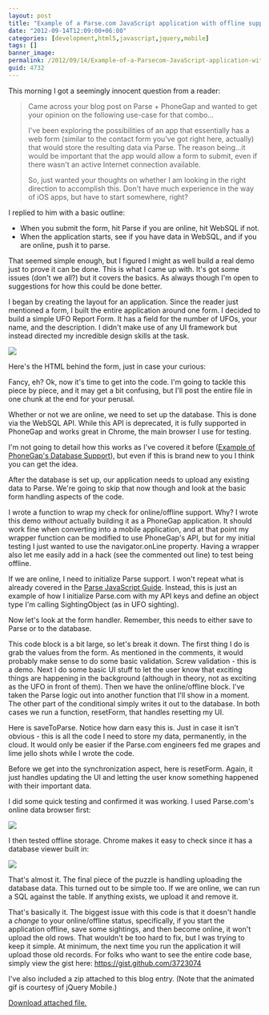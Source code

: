 ```yaml
---
layout: post
title: "Example of a Parse.com JavaScript application with offline support"
date: "2012-09-14T12:09:00+06:00"
categories: [development,html5,javascript,jquery,mobile]
tags: []
banner_image: 
permalink: /2012/09/14/Example-of-a-Parsecom-JavaScript-application-with-offline-support
guid: 4732
---
```


This morning I got a seemingly innocent question from a reader:

<blockquote>
Came across your blog post on Parse + PhoneGap and wanted to get your opinion on the following use-case for that combo...

I've been exploring the possibilities of an app that essentially has a web form (similar to the contact form you've got right here, actually) that would store the resulting data via Parse. The reason being...it would be important that the app would allow a form to submit, even if there wasn't an active Internet connection available.

So, just wanted your thoughts on whether I am looking in the right direction to accomplish this. Don't have much experience in the way of iOS apps, but have to start somewhere, right?
</blockquote>
<!--more-->
I replied to him with a basic outline:

<ul>
<li>When you submit the form, hit Parse if you are online, hit WebSQL if not.
<li>When the application starts, see if you have data in WebSQL, and if you are online, push it to parse.
</ul>

That seemed simple enough, but I figured I might as well build a real demo just to prove it can be done. This is what I came up with. It's got some issues (don't we all?) but it covers the basics. As always though I'm open to suggestions for how this could be done better.

I began by creating the layout for an application. Since the reader just mentioned a form, I built the entire application around one form. I decided to build a simple UFO Report Form. It has a field for the number of UFOs, your name, and the description. I didn't make use of any UI framework but instead directed my incredible design skills at the task.

<img src="https://static.raymondcamden.com/images/ScreenClip121.png" />

Here's the HTML behind the form, just in case your curious:

<script src="https://gist.github.com/3722917.js?file=gistfile1.html"></script>

Fancy, eh? Ok, now it's time to get into the code. I'm going to tackle this piece by piece, and it may get a bit confusing, but I'll post the entire file in one chunk at the end for your perusal. 

Whether or not we are online, we need to set up the database. This is done via the WebSQL API. While this API is deprecated, it is fully supported in PhoneGap and works great in Chrome, the main browser I use for testing.

<script src="https://gist.github.com/3722935.js?file=gistfile1.js"></script>

I'm not going to detail how this works as I've covered it before (<a href="http://www.raymondcamden.com/index.cfm/2011/10/20/Example-of-PhoneGaps-Database-Support">Example of PhoneGap's Database Support</a>), but even if this is brand new to you I think you can get the idea.

After the database is set up, our application needs to upload any existing data to Parse. We're going to skip that now though and look at the basic form handling aspects of the code. 

I wrote a function to wrap my check for online/offline support. Why? I wrote this demo <i>without</i> actually building it as a PhoneGap application. It should work fine when converting into a mobile application, and at that point my wrapper function can be modified to use PhoneGap's API, but for my initial testing I just wanted to use the navigator.onLine property. Having a wrapper also let me easily add in a hack (see the commented out line) to test being offline.

<script src="https://gist.github.com/3722958.js?file=gistfile1.js"></script>

If we are online, I need to initialize Parse support. I won't repeat what is already covered in the <a href="https://parse.com/docs/js_guide">Parse JavaScript Guide</a>. Instead, this is just an example of how I initialize Parse.com with my API keys and define an object type I'm calling SightingObject (as in UFO sighting).

<script src="https://gist.github.com/3722975.js?file=gistfile1.js"></script>

Now let's look at the form handler. Remember, this needs to either save to Parse or to the database.

<script src="https://gist.github.com/3722987.js?file=gistfile1.js"></script>

This code block is a bit large, so let's break it down. The first thing I do is grab the values from the form. As mentioned in the comments, it would probably make sense to do some basic validation. Screw validation - this is a demo. Next I do some basic UI stuff to let the user know that exciting things are happening in the background (although in theory, not as exciting as the UFO in front of them). Then we have the online/offline block. I've taken the Parse logic out into another function that I'll show in a moment. The other part of the conditional simply writes it out to the database. In both cases we run a function, resetForm, that handles resetting my UI. 

Here is saveToParse. Notice how darn easy this is. Just in case it isn't obvious - this is all the code I need to store my data, permanently, in the cloud. It would only be easier if the Parse.com engineers fed me grapes and lime jello shots while I wrote the code.

<script src="https://gist.github.com/3723019.js?file=gistfile1.js"></script>

Before we get into the synchronization aspect, here is resetForm. Again, it just handles updating the UI and letting the user know something happened with their important data.

<script src="https://gist.github.com/3723031.js?file=gistfile1.js"></script>

I did some quick testing and confirmed it was working. I used Parse.com's online data browser first:

<img src="https://static.raymondcamden.com/images/ScreenClip122.png" />

I then tested offline storage. Chrome makes it easy to check since it has a database viewer built in:

<img src="https://static.raymondcamden.com/images/ScreenClip123.png" />

That's almost it. The final piece of the puzzle is handling uploading the database data. This turned out to be simple too. If we are online, we can run a SQL against the table. If anything exists, we upload it and remove it.

<script src="https://gist.github.com/3723060.js?file=gistfile1.js"></script>

That's basically it. The biggest issue with this code is that it doesn't handle a <i>change</i> to your online/offline status, specifically, if you start the application offline, save some sightings, and then become online, it won't upload the old rows. That wouldn't be too hard to fix, but I was trying to keep it simple. At minimum, the next time you run the application it will upload those old records. For folks who want to see the entire code base, simply view the gist here: <a href="https://gist.github.com/3723074">https://gist.github.com/3723074</a>

I've also included a zip attached to this blog entry. (Note that the animated gif is courtesy of jQuery Mobile.)<p><a href='enclosures/C{% raw %}%3A%{% endraw %}5Chosts{% raw %}%5C2012%{% endraw %}2Eraymondcamden{% raw %}%2Ecom%{% endraw %}5Cenclosures{% raw %}%2Fparseofflinedemo%{% endraw %}2Ezip'>Download attached file.</a></p>